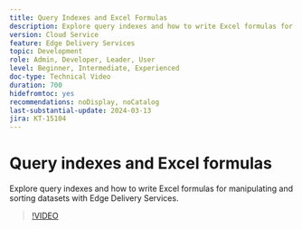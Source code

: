 ```yaml
---
title: Query Indexes and Excel Formulas
description: Explore query indexes and how to write Excel formulas for manipulating and sorting datasets with Edge Delivery Services.
version: Cloud Service
feature: Edge Delivery Services
topic: Development
role: Admin, Developer, Leader, User
level: Beginner, Intermediate, Experienced
doc-type: Technical Video
duration: 700
hidefromtoc: yes
recommendations: noDisplay, noCatalog
last-substantial-update: 2024-03-13
jira: KT-15104
---
```


# Query indexes and Excel formulas

Explore query indexes and how to write Excel formulas for manipulating and sorting datasets with Edge Delivery Services.

>[!VIDEO](https://video.tv.adobe.com/v/3427787/?learn=on)